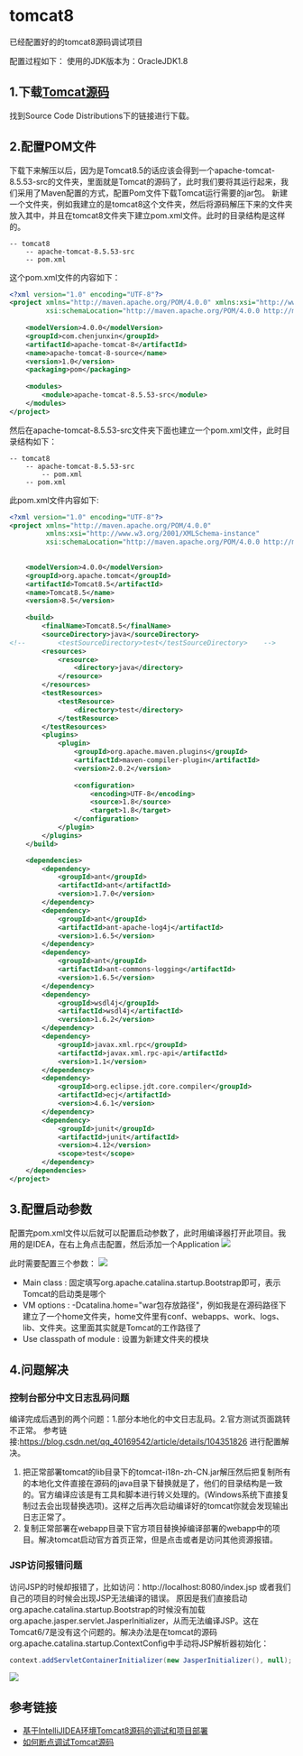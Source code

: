 # tomcat8
已经配置好的的tomcat8源码调试项目

配置过程如下：
使用的JDK版本为：OracleJDK1.8

## 1.下载[Tomcat源码](https://tomcat.apache.org/download-80.cgi)
找到Source Code Distributions下的链接进行下载。

## 2.配置POM文件
下载下来解压以后，因为是Tomcat8.5的话应该会得到一个apache-tomcat-8.5.53-src的文件夹，里面就是Tomcat的源码了，此时我们要将其运行起来，我们采用了Maven配置的方式，配置Pom文件下载Tomcat运行需要的jar包。
新建一个文件夹，例如我建立的是tomcat8这个文件夹，然后将源码解压下来的文件夹放入其中，并且在tomcat8文件夹下建立pom.xml文件。此时的目录结构是这样的。
```
-- tomcat8
	-- apache-tomcat-8.5.53-src
	-- pom.xml
```

这个pom.xml文件的内容如下：
```xml
<?xml version="1.0" encoding="UTF-8"?>    
<project xmlns="http://maven.apache.org/POM/4.0.0" xmlns:xsi="http://www.w3.org/2001/XMLSchema-instance"    
         xsi:schemaLocation="http://maven.apache.org/POM/4.0.0 http://maven.apache.org/maven-v4_0_0.xsd">    
    
    <modelVersion>4.0.0</modelVersion>    
    <groupId>com.chenjunxin</groupId>    
    <artifactId>apache-tomcat-8</artifactId>    
    <name>apache-tomcat-8-source</name>    
    <version>1.0</version>
    <packaging>pom</packaging>    
    
    <modules>    
        <module>apache-tomcat-8.5.53-src</module>    
    </modules>    
</project>
```
然后在apache-tomcat-8.5.53-src文件夹下面也建立一个pom.xml文件，此时目录结构如下：
```
-- tomcat8
	-- apache-tomcat-8.5.53-src
		-- pom.xml
	-- pom.xml
```
此pom.xml文件内容如下:
```xml
<?xml version="1.0" encoding="UTF-8"?>    
<project xmlns="http://maven.apache.org/POM/4.0.0"    
         xmlns:xsi="http://www.w3.org/2001/XMLSchema-instance"    
         xsi:schemaLocation="http://maven.apache.org/POM/4.0.0 http://maven.apache.org/xsd/maven-4.0.0.xsd">    
    
    
    <modelVersion>4.0.0</modelVersion>    
    <groupId>org.apache.tomcat</groupId>    
    <artifactId>Tomcat8.5</artifactId>    
    <name>Tomcat8.5</name>    
    <version>8.5</version>    
    
    <build>    
        <finalName>Tomcat8.5</finalName>    
        <sourceDirectory>java</sourceDirectory>    
<!--        <testSourceDirectory>test</testSourceDirectory>    -->
        <resources>    
            <resource>    
                <directory>java</directory>    
            </resource>    
        </resources>    
        <testResources>    
            <testResource>    
                <directory>test</directory>    
            </testResource>    
        </testResources>    
        <plugins>    
            <plugin>    
                <groupId>org.apache.maven.plugins</groupId>    
                <artifactId>maven-compiler-plugin</artifactId>    
                <version>2.0.2</version>    
    
                <configuration>    
                    <encoding>UTF-8</encoding>    
                    <source>1.8</source>    
                    <target>1.8</target>    
                </configuration>    
            </plugin>    
        </plugins>    
    </build>

    <dependencies>
        <dependency>
            <groupId>ant</groupId>
            <artifactId>ant</artifactId>
            <version>1.7.0</version>
        </dependency>
        <dependency>
            <groupId>ant</groupId>
            <artifactId>ant-apache-log4j</artifactId>
            <version>1.6.5</version>
        </dependency>
        <dependency>
            <groupId>ant</groupId>
            <artifactId>ant-commons-logging</artifactId>
            <version>1.6.5</version>
        </dependency>
        <dependency>
            <groupId>wsdl4j</groupId>
            <artifactId>wsdl4j</artifactId>
            <version>1.6.2</version>
        </dependency>
        <dependency>
            <groupId>javax.xml.rpc</groupId>
            <artifactId>javax.xml.rpc-api</artifactId>
            <version>1.1</version>
        </dependency>
        <dependency>
            <groupId>org.eclipse.jdt.core.compiler</groupId>
            <artifactId>ecj</artifactId>
            <version>4.6.1</version>
        </dependency>
        <dependency>
            <groupId>junit</groupId>
            <artifactId>junit</artifactId>
            <version>4.12</version>
            <scope>test</scope>
        </dependency>
    </dependencies>
</project>
```

## 3.配置启动参数
配置完pom.xml文件以后就可以配置启动参数了，此时用编译器打开此项目。我用的是IDEA，在右上角点击配置，然后添加一个Application
![](https://raw.githubusercontent.com/Johnnyww/tomcat8/master/pictures/tomcat8_add_application.webp)

此时需要配置三个参数：
![](https://raw.githubusercontent.com/Johnnyww/tomcat8/master/pictures/tomcat8_debug_settings.webp)
- Main class : 固定填写org.apache.catalina.startup.Bootstrap即可，表示Tomcat的启动类是哪个
- VM options : -Dcatalina.home="war包存放路径"，例如我是在源码路径下建立了一个home文件夹，home文件里有conf、webapps、work、logs、lib、文件夹。这里面其实就是Tomcat的工作路径了
- Use classpath of module : 设置为新建文件夹的模块

## 4.问题解决
### 控制台部分中文日志乱码问题
编译完成后遇到的两个问题：1.部分本地化的中文日志乱码。2.官方测试页面跳转不正常。
参考链接:https://blog.csdn.net/qq_40169542/article/details/104351826 进行配置解决。
1. 把正常部署tomcat的lib目录下的tomcat-i18n-zh-CN.jar解压然后把复制所有的本地化文件直接在源码的java目录下替换就是了，他们的目录结构是一致的。官方编译应该是有工具和脚本进行转义处理的。(Windows系统下直接复制过去会出现替换选项)。这样之后再次启动编译好的tomcat你就会发现输出日志正常了。
2. 复制正常部署在webapp目录下官方项目替换掉编译部署的webapp中的项目。解决tomcat启动官方首页正常，但是点击或者是访问其他资源报错。

### JSP访问报错问题
访问JSP的时候却报错了，比如访问：http://localhost:8080/index.jsp 或者我们自己的项目的时候会出现JSP无法编译的错误。
原因是我们直接启动org.apache.catalina.startup.Bootstrap的时候没有加载org.apache.jasper.servlet.JasperInitializer，从而无法编译JSP。这在Tomcat6/7是没有这个问题的。解决办法是在tomcat的源码org.apache.catalina.startup.ContextConfig中手动将JSP解析器初始化：
```java
context.addServletContainerInitializer(new JasperInitializer(), null);
```
![](https://raw.githubusercontent.com/Johnnyww/tomcat8/master/pictures/tomcat8_jsp_bug_fix.webp)

## 参考链接
- [基于IntelliJIDEA环境Tomcat8源码的调试和项目部署](https://gongxufan.github.io/2017/10/20/tomcat-source-debug/)
- [如何断点调试Tomcat源码](https://juejin.im/post/5cf6366ce51d45105e021275)
